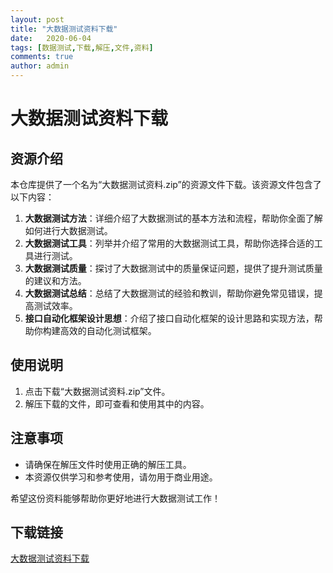 ```yaml
---
layout: post
title: "大数据测试资料下载"
date:   2020-06-04
tags: [数据测试,下载,解压,文件,资料]
comments: true
author: admin
---
```

# 大数据测试资料下载

## 资源介绍

本仓库提供了一个名为“大数据测试资料.zip”的资源文件下载。该资源文件包含了以下内容：

1. **大数据测试方法**：详细介绍了大数据测试的基本方法和流程，帮助你全面了解如何进行大数据测试。
2. **大数据测试工具**：列举并介绍了常用的大数据测试工具，帮助你选择合适的工具进行测试。
3. **大数据测试质量**：探讨了大数据测试中的质量保证问题，提供了提升测试质量的建议和方法。
4. **大数据测试总结**：总结了大数据测试的经验和教训，帮助你避免常见错误，提高测试效率。
5. **接口自动化框架设计思想**：介绍了接口自动化框架的设计思路和实现方法，帮助你构建高效的自动化测试框架。

## 使用说明

1. 点击下载“大数据测试资料.zip”文件。
2. 解压下载的文件，即可查看和使用其中的内容。

## 注意事项

- 请确保在解压文件时使用正确的解压工具。
- 本资源仅供学习和参考使用，请勿用于商业用途。

希望这份资料能够帮助你更好地进行大数据测试工作！

## 下载链接

[大数据测试资料下载](https://pan.quark.cn/s/ffd3ca21355b)